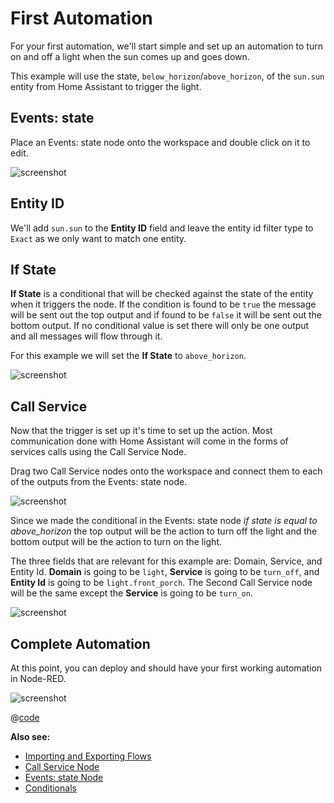 # First Automation

For your first automation, we'll start simple and set up an automation to turn on and off a
light when the sun comes up and goes down.

This example will use the state, `below_horizon`/`above_horizon`, of the `sun.sun` entity from
Home Assistant to trigger the light.

## Events: state

Place an Events: state node onto the workspace and double click on it to edit.

![screenshot](./images/first-automation_01.png)

## Entity ID

We'll add `sun.sun` to the **Entity ID** field and leave the entity id filter type
to `Exact` as we only want to match one entity.

## If State

**If State** is a conditional that will be checked against the state of the entity
when it triggers the node. If the condition is found to be `true` the message
will be sent out the top output and if found to be `false` it will be sent out
the bottom output. If no conditional value is set there will only be one output
and all messages will flow through it.

For this example we will set the **If State** to `above_horizon`.

![screenshot](./images/first-automation_02.png)

## Call Service

Now that the trigger is set up it's time to set up the action. Most communication
done with Home Assistant will come in the forms of services calls using the Call
Service Node.

Drag two Call Service nodes onto the workspace and connect them to each of the
outputs from the Events: state node.

![screenshot](./images/first-automation_03.png)

Since we made the conditional in the Events: state node _if state is equal to
above_horizon_ the top output will be the action to turn off the light and the bottom output will be the action to turn on the light.

The three fields that are relevant for this example are: Domain, Service, and
Entity Id. **Domain** is going to be `light`, **Service** is going to be
`turn_off`, and **Entity Id** is going to be `light.front_porch`. The Second
Call Service node will be the same except the **Service** is going to be `turn_on`.

![screenshot](./images/first-automation_04.png)

## Complete Automation

At this point, you can deploy and should have your first working automation in
Node-RED.

![screenshot](./images/first-automation_05.png)

@[code](@examples/guides/first-automation/complete-automation.json)

**Also see:**

- [Importing and Exporting Flows](https://nodered.org/docs/user-guide/editor/workspace/import-export)
- [Call Service Node](/node/call-service.md)
- [Events: state Node](/node/events-state.md)
- [Conditionals](./conditionals.md)
